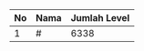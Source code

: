 | No | Nama            | Jumlah Level |
|----|-----------------|--------------|
| 1  | #    |    6338        |
